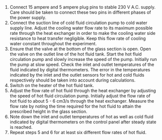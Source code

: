 1.	Connect 15 ampere and 5 ampere plug pins to stable 230 V A.C. supply. Care should be taken to connect these two pins in different phases of the power supply.<br>
2.	Connect the suction line of cold fluid circulation pump to cold water supply line. Adjust the cooling water flow rate to its maximum possible rate through the heat exchanger in order to make the cooling water side resistance to heat transfer negligible. Keep this flow rate of cooling water constant throughout the experiment.<br>
3.	Ensure that the valve at the bottom of the glass section is open. Open the valve on the outlet line of the hot fluid tank. Start the hot fluid circulation pump and slowly increase the speed of the pump. Initially run the pump at slow speed. Check the inlet and outlet temperatures of the fluid indicated by digital thermometers. The error in the temperatures indicated by the inlet and the outlet sensors for hot and cold fluids respectively should be taken into account during calculations. <br>
4.	Switch on the heater of the hot fluid tank.<br>
5.	Adjust the flow rate of hot fluid through the heat exchanger by adjusting the speed of hot fluid circulation pump. Initially adjust the flow rate of hot fluid to about 5 - 6 cm3/s through the heat exchanger. Measure the flow rate by noting the time required for the hot fluid to attain the prescribed height in the glass section.<br>
6.	Note down the inlet and outlet temperatures of hot as well as cold fluid indicated by digital thermometers on the control panel after steady state is reached. <br>
7.	Repeat steps 5 and 6 for at least six different flow rates of hot fluid.
